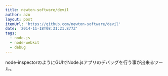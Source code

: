 ```yaml
---
title: newton-software/devil
author: azu
layout: post
itemUrl: 'https://github.com/newton-software/devil'
date: '2014-11-18T08:31:21.877Z'
tags:
  - node.js
  - node-webkit
  - debug
---
```

node-inspectorのようにGUIでNode.jsアプリのデバッグを行う事が出来るツール。
